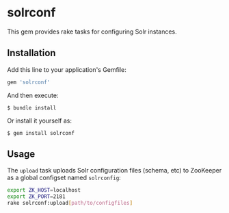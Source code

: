 # solrconf

This gem provides rake tasks for configuring Solr instances.

## Installation

Add this line to your application's Gemfile:

```ruby
gem 'solrconf'
```

And then execute:

    $ bundle install

Or install it yourself as:

    $ gem install solrconf

## Usage

The `upload` task uploads Solr configuration files (schema, etc) to ZooKeeper as
a global configset named `solrconfig`:

```sh
export ZK_HOST=localhost
export ZK_PORT=2181
rake solrconf:upload[path/to/configfiles]
```
